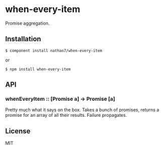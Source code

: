 
# when-every-item

  Promise aggregation.

## Installation

    $ component install nathan7/when-every-item

  or

    $ npm install when-every-item

## API

### whenEveryItem :: [Promise a] -> Promise [a]

  Pretty much what it says on the box. Takes a bunch of promises, returns a promise for an array of all their results. Failure propagates.

## License

  MIT
